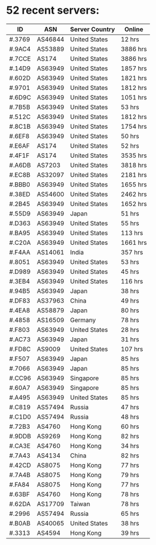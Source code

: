 # 52 recent servers:

| ID | ASN | Server Country | Online |
| ------ | ------ | ------ | ------ |
| #.3769 | AS46844 | United States | 12 hrs |
| #.9AC4 | AS53889 | United States | 3886 hrs |
| #.7CCE | AS174 | United States | 3886 hrs |
| #.14D9 | AS63949 | United States | 1857 hrs |
| #.602D | AS63949 | United States | 1821 hrs |
| #.9701 | AS63949 | United States | 1812 hrs |
| #.6D9C | AS63949 | United States | 1051 hrs |
| #.7B5B | AS63949 | United States | 53 hrs |
| #.512C | AS63949 | United States | 1812 hrs |
| #.8C1B | AS63949 | United States | 1754 hrs |
| #.6EF8 | AS63949 | United States | 50 hrs |
| #.E6AF | AS174 | United States | 52 hrs |
| #.4F1F | AS174 | United States | 3535 hrs |
| #.A6DB | AS7203 | United States | 3818 hrs |
| #.EC8B | AS32097 | United States | 2181 hrs |
| #.BBB0 | AS63949 | United States | 1655 hrs |
| #.38ED | AS54600 | United States | 2462 hrs |
| #.2B45 | AS63949 | United States | 1652 hrs |
| #.55D9 | AS63949 | Japan | 51 hrs |
| #.D363 | AS63949 | United States | 55 hrs |
| #.BA95 | AS63949 | United States | 113 hrs |
| #.C20A | AS63949 | United States | 1661 hrs |
| #.F4AA | AS14061 | India | 357 hrs |
| #.8051 | AS63949 | United States | 53 hrs |
| #.D989 | AS63949 | United States | 45 hrs |
| #.3EB4 | AS63949 | United States | 116 hrs |
| #.94B5 | AS63949 | Japan | 38 hrs |
| #.DF83 | AS37963 | China | 49 hrs |
| #.4EA8 | AS58879 | Japan | 80 hrs |
| #.4858 | AS16509 | Germany | 78 hrs |
| #.F803 | AS63949 | United States | 28 hrs |
| #.AC73 | AS63949 | Japan | 31 hrs |
| #.FD8C | AS9009 | United States | 107 hrs |
| #.F507 | AS63949 | Japan | 85 hrs |
| #.7066 | AS63949 | Japan | 85 hrs |
| #.CC96 | AS63949 | Singapore | 85 hrs |
| #.60A7 | AS63949 | Singapore | 85 hrs |
| #.A495 | AS63949 | United States | 85 hrs |
| #.C819 | AS57494 | Russia | 47 hrs |
| #.C1D0 | AS57494 | Russia | 48 hrs |
| #.72B3 | AS4760 | Hong Kong | 60 hrs |
| #.9DDB | AS9269 | Hong Kong | 82 hrs |
| #.CA3E | AS4760 | Hong Kong | 34 hrs |
| #.7A43 | AS4134 | China | 82 hrs |
| #.42CD | AS8075 | Hong Kong | 77 hrs |
| #.7A4B | AS8075 | Hong Kong | 79 hrs |
| #.FA84 | AS8075 | Hong Kong | 77 hrs |
| #.63BF | AS4760 | Hong Kong | 78 hrs |
| #.62DA | AS17709 | Taiwan | 78 hrs |
| #.2996 | AS57494 | Russia | 65 hrs |
| #.B0AB | AS40065 | United States | 38 hrs |
| #.3313 | AS4594 | Hong Kong | 39 hrs |

